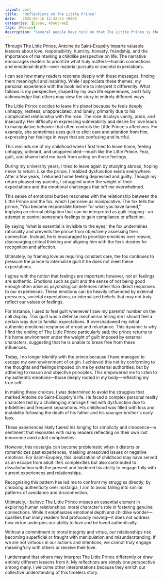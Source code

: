 ```yaml
---
layout: post
title:  "Reflections on The Little Prince"
date:   2025-03-16 12:42:43 +0200
categories: [Essay, About-me]
tags: [Review]
description: "Several people have told me that The Little Prince is their favorite book. After reading it, I found it lacking in depth, but I discovered meaningful insights in analyzing why it feels shallow."
---
```




Through The Little Prince, Antoine de Saint-Exupéry imparts valuable lessons about love, responsibility, humility, honesty, friendship, and the importance of maintaining a childlike perspective on life. The narrative encourages readers to prioritize what truly matters—human connections and emotional depth—over material pursuits or societal expectations.

I can see how many readers resonate deeply with these messages, finding them meaningful and inspiring. While I appreciate these themes, my personal experience with the book led me to interpret it differently. What follows is my perspective, shaped by my own life experiences, and I fully acknowledge that others may view the story in entirely different ways.

The Little Prince decides to leave his planet because he feels deeply unhappy, restless, unappreciated, and lonely, primarily due to his complicated relationship with the rose. The rose displays vanity, pride, and insecurity. Her difficulty in expressing vulnerability and desire for love leads to manipulative behavior that often controls the Little Prince's affections. For example, she sometimes uses guilt to elicit care and attention from him, expressing her feelings in ways that are confusing and hurtful.

This reminds me of my childhood when I first tried to leave home, feeling unhappy, unheard, and unappreciated—much like the Little Prince. Fear, guilt, and shame held me back from acting on those feelings.

During my university years, I tried to leave again by studying abroad, hoping never to return. Like the prince, I realized dysfunction exists everywhere. After a few years, I returned home feeling depressed and guilty. Though my return pleased my parents, I struggled under the weight of their expectations and the emotional challenges that left me overwhelmed.

This sense of emotional burden resonates with the relationship between the Little Prince and the fox, which I perceive as manipulative. The fox tells the prince, "You become responsible forever for what you have tamed," implying an eternal obligation that can be interpreted as guilt-tripping—an attempt to control someone’s feelings to gain compliance or affection.

By saying 'what is essential is invisible to the eyes,' the fox undermines rationality and prevents the prince from objectively assessing their connection. Instead, he is encouraged to prioritize emotions over reason, discouraging critical thinking and aligning him with the fox’s desires for recognition and affection.

Ultimately, by framing love as requiring constant care, the fox continues to pressure the prince to internalize guilt if he does not meet these expectations.

I agree with the notion that feelings are important; however, not all feelings are authentic. Emotions such as guilt and the sense of not being good enough often arise as psychological defenses rather than direct responses to our experiences. These emotions can be heavily influenced by external pressures, societal expectations, or internalized beliefs that may not truly reflect our values or feelings.

For instance, I used to feel guilt whenever I saw my parents' number on the call display. This guilt was a defense mechanism telling me I should feel a certain way due to familial expectations. It overshadowed my initial authentic emotional response of dread and reluctance. This dynamic is why I find the ending of The Little Prince particularly sad; the prince returns to his home environment under the weight of guilt imposed by external characters, suggesting that he is unable to break free from these influences.

Today, I no longer identify with the prince because I have managed to escape my own environment of origin. I achieved this not by conforming to the thoughts and feelings imposed on me by external authorities, but by adhering to reason and objective principles. This empowered me to listen to my authentic emotions—those deeply rooted in my body—reflecting my true self.

In making these choices, I was determined to avoid the struggles that marked Antoine de Saint-Exupéry's life. He faced a complex personal reality characterized by a challenging marriage filled with dysfunction due to infidelities and frequent separations. His childhood was filled with loss and instability following the death of his father and his younger brother's early loss.

These experiences likely fueled his longing for simplicity and innocence—a sentiment that resonates with many readers reflecting on their own lost innocence amid adult complexities.

However, this nostalgia can become problematic when it distorts or romanticizes past experiences, masking unresolved issues or negative emotions. For Saint-Exupéry, this idealization of childhood may have served as an escape from adult life’s complexities but also contributed to dissatisfaction with the present and hindered his ability to engage fully with current experiences and relationships.

Recognizing this pattern has led me to confront my struggles directly; by choosing authenticity over nostalgia, I aim to avoid falling into similar patterns of avoidance and disconnection.

Ultimately, I believe The Little Prince misses an essential element in exploring human relationships: moral character's role in fostering genuine connections. While it emphasizes emotional depth and childlike wonder—qualities that many readers find profoundly moving—it does not address how virtue underpins our ability to love and be loved authentically.

Without a commitment to moral integrity and virtue, our relationships risk becoming superficial or fraught with manipulation and misunderstanding. If we are not virtuous in our actions and intentions, we cannot truly engage meaningfully with others or receive their love.

I understand that others may interpret The Little Prince differently or draw entirely different lessons from it. My reflections are simply one perspective among many. I welcome other interpretations because they enrich our collective understanding of this timeless story.